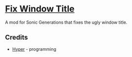 # [Fix Window Title](https://gamebanana.com/mods/293990)
A mod for Sonic Generations that fixes the ugly window title.

## Credits
- [Hyper](https://github.com/hyperbx) - programming